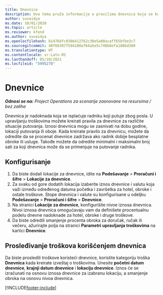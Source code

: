 ```yaml
---
title: Dnevnice
description: Ova tema pruža informacije o pravilima dnevnica koja se koriste u upravljanju troškovima.
author: suvaidya
ms.date: 10/01/2020
ms.topic: article
ms.reviewer: kfend
ms.author: suvaidya
ms.openlocfilehash: b1476bfc0386412762c30e5a00acaff65bfbe3c7
ms.sourcegitcommit: 40f68387f594180af64a5e5c748b6efa188bd300
ms.translationtype: HT
ms.contentlocale: sr-Latn-RS
ms.lasthandoff: 05/10/2021
ms.locfileid: "5995278"
---
```

# <a name="per-diems"></a>Dnevnice

_**Odnosi se na:** Project Operations za scenarije zasnovane na resursima / bez zaliha_


Dnevnica je nadoknada koja se isplaćuje radniku koji putuje zbog posla. U upravljanju troškovima možete kreirati pravila za dnevnice za različite situacije putovanja. Iznosi dnevnica mogu se zasnivati na dobu godine, lokaciji putovanja ili oboje. Kada kreirate pravilo za dnevnicu, možete da odredite da se procenat dnevnice zadržava ako radnik dobije besplatne obroke ili usluge. Takođe možete da odredite minimalni i maksimalni broj sati za koji dnevnica može da se primenjuje na putovanje radnika.

## <a name="configuration"></a>Konfigurisanje 

1. Da biste dodali lokacije za dnevnice, idite na **Podešavanje** > **Proračuni i šifre** > **Lokacije za dnevnice**.
2. Za svaku od gore dodatih lokacija izaberite iznos dnevnice i valutu koja važi između određenog datuma početka i završetka za hotel, obroke i ostale troškove. Stope dnevnica i valute su konfigurisane u odeljku **Podešavanje** > **Proračuni i šifre** > **Dnevnice**.
3. Na stranici **Lokacije za dnevnice**, konfigurišite nivoe iznosa dnevnica. Nivoi iznosa dnevnica omogućavaju vam da definišete procentualnu podelu dnevne nadoknade za hotel, obroke i druge troškove. 
4. Da biste odredili smanjenje procenta obroka za doručak, ručak ili večeru, ažurirajte polja na stranici **Parametri upravljanja troškovima** na kartici **Dnevnice**. 
    
## <a name="submit-expenses-using-per-diem"></a>Prosleđivanje troškova korišćenjem dnevnica
Da biste prosledili troškove koristeći dnevnice, koristite kategoriju troška **Dnevnica** kada kreirate izveštaj o troškovima. Unesite **početni datum dnevnice**, **krajnji datum dnevnice** i **lokaciju dnevnice**. Iznos će se izračunati na osnovu iznosa dnevnice za izabranu lokaciju, a smanjenje obroka na osnovu nivoa dnevnica.


[!INCLUDE[footer-include](../includes/footer-banner.md)]